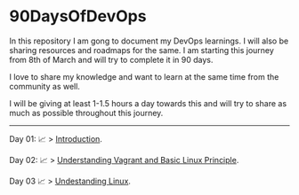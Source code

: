 # 90DaysOfDevOps
In this repository I am gong to document my DevOps learnings. I will also be sharing resources and roadmaps for the same. I am starting this journey from 8th of March and will try to complete it in 90 days.

I love to share my knowledge and want to learn at the same time from the community as well. 

I will be giving at least 1-1.5 hours a day towards this and will try to share as much as possible throughout this journey.

<hr>

Day 01: 📈 > [Introduction](https://github.com/CrypticShadow01/90DaysOfDevOps/blob/main/Days/Day01.md).

Day 02: 📈 > [Understanding Vagrant and Basic Linux Principle](https://github.com/CrypticShadow01/90DaysOfDevOps/blob/main/Days/Day%2002.md).

Day 03 📈 > [Undestanding Linux](https://github.com/PriyanshShrivastava/90DaysOfDevOps/blob/main/Days/Day03.md).
